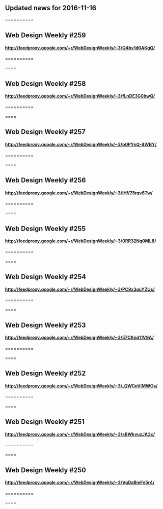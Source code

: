 ## Updated news for 2016-11-16 

==========
## Web Design Weekly #259
#### http://feedproxy.google.com/~r/WebDesignWeekly/~3/Q4bv1d0AKgQ/

==========

====
## Web Design Weekly #258
#### http://feedproxy.google.com/~r/WebDesignWeekly/~3/fLnDE3G0bwQ/

==========

====
## Web Design Weekly #257
#### http://feedproxy.google.com/~r/WebDesignWeekly/~3/b0PYnQ-8WBY/

==========

====
## Web Design Weekly #256
#### http://feedproxy.google.com/~r/WebDesignWeekly/~3/lHV75rqv6Tw/

==========

====
## Web Design Weekly #255
#### http://feedproxy.google.com/~r/WebDesignWeekly/~3/0RR32Nq0ML8/

==========

====
## Web Design Weekly #254
#### http://feedproxy.google.com/~r/WebDesignWeekly/~3/PC9x3guYZUs/

==========

====
## Web Design Weekly #253
#### http://feedproxy.google.com/~r/WebDesignWeekly/~3/57CKnd11V9A/

==========

====
## Web Design Weekly #252
#### http://feedproxy.google.com/~r/WebDesignWeekly/~3/_QWCnVIMWOs/

==========

====
## Web Design Weekly #251
#### http://feedproxy.google.com/~r/WebDesignWeekly/~3/sBWkvuzJA3c/

==========

====
## Web Design Weekly #250
#### http://feedproxy.google.com/~r/WebDesignWeekly/~3/VgDaBmFn5r4/

==========

====
